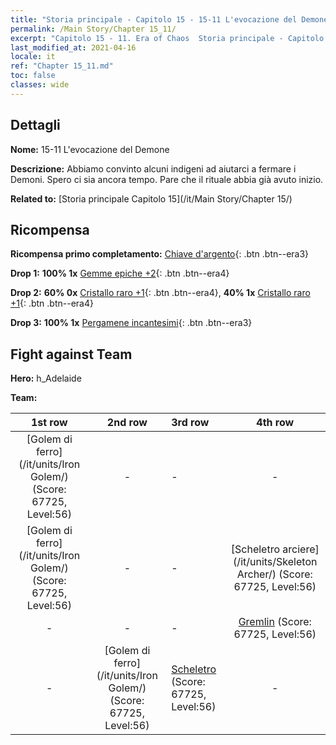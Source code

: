 ```yaml
---
title: "Storia principale - Capitolo 15 - 15-11 L'evocazione del Demone"
permalink: /Main Story/Chapter 15_11/
excerpt: "Capitolo 15 - 11. Era of Chaos  Storia principale - Capitolo 15_11. 15-11 L'evocazione del Demone"
last_modified_at: 2021-04-16
locale: it
ref: "Chapter 15_11.md"
toc: false
classes: wide
---
```


## Dettagli

 **Nome:** 15-11 L'evocazione del Demone

 **Descrizione:** Abbiamo convinto alcuni indigeni ad aiutarci a fermare i Demoni. Spero ci sia ancora tempo. Pare che il rituale abbia già avuto inizio.

 **Related to:** [Storia principale Capitolo 15](/it/Main Story/Chapter 15/)

## Ricompensa

 **Ricompensa primo completamento:** [Chiave d'argento](/it/Items/con_693/){: .btn .btn--era3}

 **Drop 1:** **100% 1x** [Gemme epiche +2](/it/Items/mat_51/){: .btn .btn--era4}

 **Drop 2:** **60% 0x** [Cristallo raro +1](/it/Items/mat_45/){: .btn .btn--era4}, **40% 1x** [Cristallo raro +1](/it/Items/mat_45/){: .btn .btn--era4}

 **Drop 3:** **100% 1x** [Pergamene incantesimi](/it/Items/con_694/){: .btn .btn--era3}


## Fight against Team
 **Hero:** h_Adelaide

 **Team:**


  | 1st row | 2nd row | 3rd row | 4th row |
  |:----:|:----:|:----|:----:|
  | [Golem di ferro](/it/units/Iron Golem/) (Score: 67725, Level:56)  | - | - | - |
  | [Golem di ferro](/it/units/Iron Golem/) (Score: 67725, Level:56)  | - | - | [Scheletro arciere](/it/units/Skeleton Archer/) (Score: 67725, Level:56)  |
  | - | - | - | [Gremlin](/it/units/Gremlin/) (Score: 67725, Level:56)  |
  | - | [Golem di ferro](/it/units/Iron Golem/) (Score: 67725, Level:56)  | [Scheletro](/it/units/Skeleton/) (Score: 67725, Level:56)  | - |


